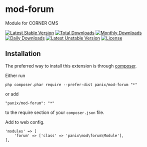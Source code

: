 mod-forum
===========
Module for CORNER CMS

[![Latest Stable Version](https://poser.pugx.org/panix/mod-forum/v/stable)](https://packagist.org/packages/panix/mod-forum) [![Total Downloads](https://poser.pugx.org/panix/mod-forum/downloads)](https://packagist.org/packages/panix/mod-forum) [![Monthly Downloads](https://poser.pugx.org/panix/mod-forum/d/monthly)](https://packagist.org/packages/panix/mod-forum) [![Daily Downloads](https://poser.pugx.org/panix/mod-forum/d/daily)](https://packagist.org/packages/panix/mod-forum) [![Latest Unstable Version](https://poser.pugx.org/panix/mod-forum/v/unstable)](https://packagist.org/packages/panix/mod-forum) [![License](https://poser.pugx.org/panix/mod-forum/license)](https://packagist.org/packages/panix/mod-forum)


Installation
------------

The preferred way to install this extension is through [composer](http://getcomposer.org/download/).

Either run

```
php composer.phar require --prefer-dist panix/mod-forum "*"
```

or add

```
"panix/mod-forum": "*"
```

to the require section of your `composer.json` file.

Add to web config.
```
'modules' => [
    'forum' => ['class' => 'panix\mod\forum\Module'],
],
```

